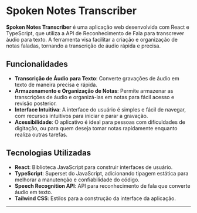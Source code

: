 # Spoken Notes Transcriber

**Spoken Notes Transcriber** é uma aplicação web desenvolvida com React e TypeScript, que utiliza a API de Reconhecimento de Fala para transcrever áudio para texto. A ferramenta visa facilitar a criação e organização de notas faladas, tornando a transcrição de áudio rápida e precisa.

## Funcionalidades

- **Transcrição de Áudio para Texto**: Converte gravações de áudio em texto de maneira precisa e rápida.
- **Armazenamento e Organização de Notas**: Permite armazenar as transcrições de áudio e organizá-las em notas para fácil acesso e revisão posterior.
- **Interface Intuitiva**: A interface do usuário é simples e fácil de navegar, com recursos intuitivos para iniciar e parar a gravação.
- **Acessibilidade**: O aplicativo é ideal para pessoas com dificuldades de digitação, ou para quem deseja tomar notas rapidamente enquanto realiza outras tarefas.

## Tecnologias Utilizadas

- **React**: Biblioteca JavaScript para construir interfaces de usuário.
- **TypeScript**: Superset do JavaScript, adicionando tipagem estática para melhorar a manutenção e confiabilidade do código.
- **Speech Recognition API**: API para reconhecimento de fala que converte áudio em texto.
- **Tailwind CSS**: Estilos para a construção da interface da aplicação.
---